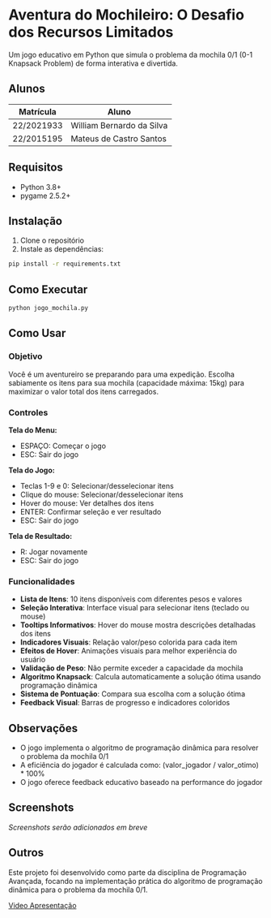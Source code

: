 # Aventura do Mochileiro: O Desafio dos Recursos Limitados

Um jogo educativo em Python que simula o problema da mochila 0/1 (0-1 Knapsack Problem) de forma interativa e divertida.

## Alunos
|Matrícula | Aluno |
| -- | -- |
| 22/2021933  |  William Bernardo da Silva |
| 22/2015195  |  Mateus de Castro Santos |

## Requisitos

- Python 3.8+
- pygame 2.5.2+

## Instalação

1. Clone o repositório
2. Instale as dependências:
```bash
pip install -r requirements.txt
```

## Como Executar

```bash
python jogo_mochila.py
```

## Como Usar

### Objetivo
Você é um aventureiro se preparando para uma expedição. Escolha sabiamente os itens para sua mochila (capacidade máxima: 15kg) para maximizar o valor total dos itens carregados.

### Controles

**Tela do Menu:**
- ESPAÇO: Começar o jogo
- ESC: Sair do jogo

**Tela do Jogo:**
- Teclas 1-9 e 0: Selecionar/desselecionar itens
- Clique do mouse: Selecionar/desselecionar itens
- Hover do mouse: Ver detalhes dos itens
- ENTER: Confirmar seleção e ver resultado
- ESC: Sair do jogo

**Tela de Resultado:**
- R: Jogar novamente
- ESC: Sair do jogo

### Funcionalidades

- **Lista de Itens**: 10 itens disponíveis com diferentes pesos e valores
- **Seleção Interativa**: Interface visual para selecionar itens (teclado ou mouse)
- **Tooltips Informativos**: Hover do mouse mostra descrições detalhadas dos itens
- **Indicadores Visuais**: Relação valor/peso colorida para cada item
- **Efeitos de Hover**: Animações visuais para melhor experiência do usuário
- **Validação de Peso**: Não permite exceder a capacidade da mochila
- **Algoritmo Knapsack**: Calcula automaticamente a solução ótima usando programação dinâmica
- **Sistema de Pontuação**: Compara sua escolha com a solução ótima
- **Feedback Visual**: Barras de progresso e indicadores coloridos

## Observações

- O jogo implementa o algoritmo de programação dinâmica para resolver o problema da mochila 0/1
- A eficiência do jogador é calculada como: (valor_jogador / valor_otimo) * 100%
- O jogo oferece feedback educativo baseado na performance do jogador

## Screenshots

*Screenshots serão adicionados em breve*

## Outros

Este projeto foi desenvolvido como parte da disciplina de Programação Avançada, focando na implementação prática do algoritmo de programação dinâmica para o problema da mochila 0/1.

[Video Apresentação](link)
